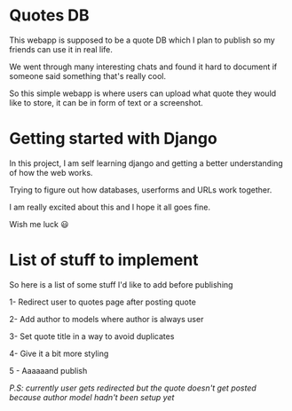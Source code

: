 # Quotes DB


This webapp is supposed to be a quote DB which I plan to publish so my friends can use it in real life.

We went through many interesting chats and found it hard to document if someone said something that's really cool.

So this simple webapp is where users can upload what quote they would like to store, it can be in form of text or a screenshot.


# Getting started with Django

In this project, I am self learning django and getting a better understanding of how the web works.

Trying to figure out how databases, userforms and URLs work together.

I am really excited about this and I hope it all goes fine.

Wish me luck  :smiley: 


# List of stuff to implement

So here is a list of some stuff I'd like to add before publishing

1- Redirect user to quotes page after posting quote

2- Add author to models where author is always user

3- Set quote title in a way to avoid duplicates

4- Give it a bit more styling

5 - Aaaaaand publish

*P.S: currently user gets redirected but the quote doesn't get posted because author model hadn't been setup yet*
